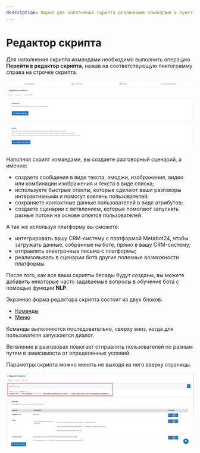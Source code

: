 ```yaml
---
description: Форма для наполнения скрипта различными командами и пунктами меню.
---
```


# Редактор скрипта

Для наполнения скрипта командами необходимо выполнить операцию **Перейти в редактор скрипта**, нажав на соответствующую пиктограмму справа на строчке скрипта.

![&#x424;&#x43E;&#x440;&#x43C;&#x430; &#x440;&#x435;&#x434;&#x430;&#x43A;&#x442;&#x43E;&#x440;&#x430; &#x441;&#x43A;&#x440;&#x438;&#x43F;&#x442;&#x430;](../../.gitbook/assets/image%20%28132%29.png)

Наполняя скрипт командами, вы создаете разговорный сценарий, а именно:

* создаете сообщения в виде текста, эмоджи, изображения, видео или комбинации изображения и текста в виде списка;
* используете быстрые ответы, которые сделают ваши разговоры интерактивными и помогут вовлечь пользователей;
* сохраняете контактные данные пользователей в виде атрибутов;
* создаете сценарии с ветвлением, которые помогают запускать разные потоки на основе ответов пользователей.

А так же используя платформу вы сможете:

* интегрировать вашу CRM-систему с платформой Metabot24, чтобы загружать данные, собранные на боте, прямо в вашу CRM-систему;
* отправлять электронные письма с платформы;
* реализовывать в сценарии бота другие полезные возможности платформы.

После того, как все ваши скрипты беседы будут созданы, вы можете добавить некоторые часто задаваемые вопросы в обучение бота с помощью функции **NLP**.

Экранная форма редактора скрипта состоит из двух блоков:

* [Команды](../../komandy/)
* [Меню](sozdanie-menyu.md)

Команды выполняются последовательно, сверху вниз, когда для пользователя запускается диалог.

Ветвление в разговорах помогает отправлять пользователей по разным путям в зависимости от определенных условий.

Параметры скрипта можно менять не выходя из него вверху страницы.

![](../../.gitbook/assets/izobrazhenie%20%28213%29.png)

